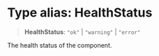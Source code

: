 # Type alias: HealthStatus

> **HealthStatus**: `"ok"` \| `"warning"` \| `"error"`

The health status of the component.
